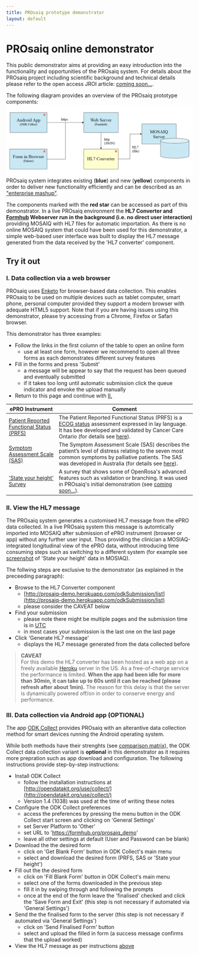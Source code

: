 ```yaml
---
title: PROsaiq prototype demonstrator
layout: default
---
```



# PROsaiq online demonstrator

This public demonstrator aims at providing an easy introduction into the functionality and opportunities of the PROsaiq system. For details about the PROsaiq project including scientific background and technical details please refer to the open access JROI article: [coming soon...](http://jroi.org).

The following diagram provides an overview of the PROsaiq prototype components:
![PROsaiq prototype demonstrator overview](images/prosaiq-demo.png)
PROsaiq system integrates existing (**blue**) and new (**yellow**) components in order to deliver new functionality efficiently and can be described as an ["enterprise mashup"](http://en.wikipedia.org/wiki/Enterprise_mashups).  

The components marked with the **red star** can be accessed as part of this demonstrator. In a live PROsaiq environment the __HL7 Converter and [Formhub](https://formhub.org/) Webserver run in the background (i.e. no direct user interaction)__ providing MOSAIQ with HL7 files for automatic importation. As there is no online MOSAIQ system that could have been used for this demonstrator, a simple web-based user interface was built to display the HL7 message generated from the data received by the 'HL7 converter' component.

<!-- ##Contents
* This will become a table of contents (this text will be scraped).
{:toc} -->

## Try it out

### I. Data collection via a web browser

PROsaiq uses [Enketo](https://enketo.org/) for browser-based data collection. This enables PROsaiq to be used on multiple devices such as tablet computer, smart phone, personal computer provided they support a modern browser with adequate HTML5 support. Note that if you are having issues using this demonstrator, please try accessing from a Chrome, Firefox or Safari browser.

This demonstrator has three examples:  

* Follow the links in the first column of the table to open an online form  
  * use at least one form, however  we recommend to open all three forms as each demonstrates different survey features
* Fill in the forms and press 'Submit'
  * a message will be appear to say that the request has been queued and eventually submitted 
  * if it takes too long until automatic submission click the queue indicator and envoke the upload manually
* Return to this page and continue with [II.](#ii_view_the_hl7_message)

ePRO Instrument | Comment
---|---
<a href="https://qxrqf.enketo.formhub.org/webform" target="_blank">Patient Reported Functional Status (PRFS)</a>| The Patient Reported Functional Status (PRFS) is a [ECOG status](http://en.wikipedia.org/wiki/ECOG_score) assessment expressed in lay language. It has bee developed and validated by Cancer Care Ontario (for details see [here](https://www.cancercare.on.ca/common/pages/UserFile.aspx?fileId=277285)).
<a href="https://tdr54.enketo.formhub.org/webform" target="_blank">Symptom Assessment Scale (SAS)</a>| The Symptom Assessment Scale (SAS) describes the patient’s level of distress relating to the seven most common symptoms by palliative patients. The SAS was developed in Australia (for details see [here](http://ahsri.uow.edu.au/content/groups/public/@web/@chsd/@pcoc/documents/doc/uow129189.pdf)).
<a href="https://a3lfc.enketo.formhub.org/webform" target="_blank">'State your height' Survey</a>|A survey that shows some of OpenRosa's advanced features such as validation or branching. It was used in PROsaiq's initial demonstration (see [coming soon...](jroi.org)).


### II. View the HL7 message

The PROsaiq system generates a customised HL7 message from the ePRO data collected. In a live PROsaiq system this message is automtically imported into MOSAIQ after submission of ePRO instrument (browser or app) without any further user input. Thus providing the clinician a MOSIAQ-integrated longitudinal view of the ePRO data, without introducing time consuming steps such as switching to a different system (for example see [screenshot](https://github.com/tschuler/prosaiq/blob/gh-pages/images/screenshots/mosaiq-state_your_height.png) of 'State your height' data in MOSIAQ).  

The follwing steps are exclusive to the demonstrator (as explained in the preceeding paragraph):

* Browse to the HL7 Converter component  
  * [http://prosaiq-demo.herokuapp.com/odkSubmission/list](http://prosaiq-demo.herokuapp.com/odkSubmission/list)
  * please consider the CAVEAT below
* Find your submission
  * please note there might be multiple pages and the submission time is in [UTC](http://en.wikipedia.org/wiki/Coordinated_Universal_Time)
  * in most cases your submission is the last one on the last page
* Click 'Generate HL7 message'
  * displays the HL7 message generated from the data collected before

> __CAVEAT__  
> For this demo the HL7 converter has been hosted as a web app on a freely available [Heroku](https://www.heroku.com/) server in the US. As a free-of-charge service the performance is limited. __When the app had been idle for more than 30min, it can take up to 60s until it can be reached (please refresh after about 1min).__ The reason for this delay is that the server is dynamically powered off/on in order to conserve energy and performance. 

### III. Data collection via Android app (OPTIONAL)

The app [ODK Collect](http://opendatakit.org/use/collect/) provides PROsaiq with an alterantive data collection method for smart devices running the Android operating system.  

While both methods have their strenghts (see [comparison matrix](https://enketo.org/openrosa)), the ODK Collect data collection variant is __optional__ in this demonstrator as it requires more prepration such as app download and configuration. The following instructions provide step-by-step instructions:

* Install ODK Collect
  * follow the installation instructions at [http://opendatakit.org/use/collect/](http://opendatakit.org/use/collect/)
  * Version 1.4 (1038) was used at the time of writing these notes
* Configure the ODK Collect preferences
  * access the preferences by pressing the menu button in the ODK Collect start screen and clicking on 'General  Settings'
  * set Server Platform to 'Other'
  * set URL to 'https://formhub.org/prosaiq_demo' 
  * leave all other settings at default (User and Password can be blank)
* Download the the desired form 
  * click on 'Get Blank Form' button in ODK Collect's main menu
  * select and download the desired form (PRFS, SAS or 'State your height')
* Fill out the the desired form
  * click on 'Fill Blank Form' button in ODK Collect's main menu
  * select one of the forms downloaded in the previous step
  * fill it in by swiping through and following the prompts
  * once at the end of the form leave the 'finalised' checked and click the 'Save Form and Exit' (this step is not necessary if automated via 'General Settings')
* Send the the finalised form to the server (this step is not necessary if automated via 'General Settings')
  * click on 'Send Finalised Form' button
  * select and upload the filled in form (a success message confirms that the upload worked)
* View the HL7 message as per instructions [above](#ii_view_the_hl7_message)


